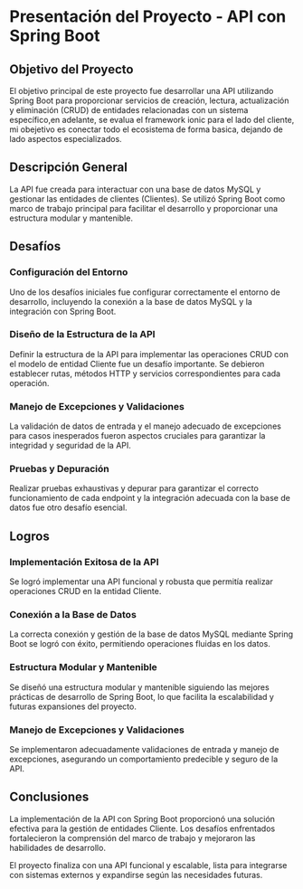 # Presentación del Proyecto - API con Spring Boot

## Objetivo del Proyecto

El objetivo principal de este proyecto fue desarrollar una API utilizando Spring Boot para proporcionar servicios de creación, lectura, actualización y eliminación (CRUD) de entidades relacionadas con un sistema específico,en adelante, se evalua el framework ionic para el lado del cliente, mi obejetivo es conectar todo el ecosistema de forma basica, dejando de lado aspectos especializados.

## Descripción General

La API fue creada para interactuar con una base de datos MySQL y gestionar las entidades de clientes (Clientes). Se utilizó Spring Boot como marco de trabajo principal para facilitar el desarrollo y proporcionar una estructura modular y mantenible.

## Desafíos

### Configuración del Entorno

Uno de los desafíos iniciales fue configurar correctamente el entorno de desarrollo, incluyendo la conexión a la base de datos MySQL y la integración con Spring Boot.

### Diseño de la Estructura de la API

Definir la estructura de la API para implementar las operaciones CRUD con el modelo de entidad Cliente fue un desafío importante. Se debieron establecer rutas, métodos HTTP y servicios correspondientes para cada operación.

### Manejo de Excepciones y Validaciones

La validación de datos de entrada y el manejo adecuado de excepciones para casos inesperados fueron aspectos cruciales para garantizar la integridad y seguridad de la API.

### Pruebas y Depuración

Realizar pruebas exhaustivas y depurar para garantizar el correcto funcionamiento de cada endpoint y la integración adecuada con la base de datos fue otro desafío esencial.

## Logros

### Implementación Exitosa de la API

Se logró implementar una API funcional y robusta que permitía realizar operaciones CRUD en la entidad Cliente.

### Conexión a la Base de Datos

La correcta conexión y gestión de la base de datos MySQL mediante Spring Boot se logró con éxito, permitiendo operaciones fluidas en los datos.

### Estructura Modular y Mantenible

Se diseñó una estructura modular y mantenible siguiendo las mejores prácticas de desarrollo de Spring Boot, lo que facilita la escalabilidad y futuras expansiones del proyecto.

### Manejo de Excepciones y Validaciones

Se implementaron adecuadamente validaciones de entrada y manejo de excepciones, asegurando un comportamiento predecible y seguro de la API.

## Conclusiones

La implementación de la API con Spring Boot proporcionó una solución efectiva para la gestión de entidades Cliente. Los desafíos enfrentados fortalecieron la comprensión del marco de trabajo y mejoraron las habilidades de desarrollo.

El proyecto finaliza con una API funcional y escalable, lista para integrarse con sistemas externos y expandirse según las necesidades futuras.
